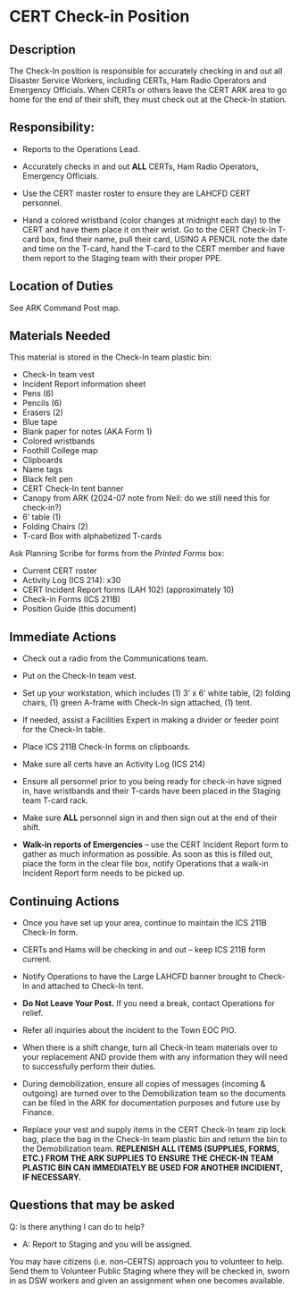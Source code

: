 # CERT Check-in Position

## Description

The Check-In position is responsible for accurately checking in and out all Disaster Service Workers, including CERTs, Ham Radio Operators and Emergency Officials. When CERTs or others leave the CERT ARK area to go home for the end of their shift, they must check out at the Check-In station.

## Responsibility:

* Reports to the Operations Lead.

* Accurately checks in and out **ALL** CERTs, Ham Radio Operators, Emergency Officials.

* Use the CERT master roster to ensure they are LAHCFD CERT personnel.

* Hand a colored wristband \(color changes at midnight each day\) to the CERT and have them place it on their wrist. Go to the CERT Check-In T-card box, find their name, pull their card, USING A PENCIL note the date and time on the T-card, hand the T-card to the CERT member and have them report to the Staging team with their proper PPE.

## Location of Duties

See ARK Command Post map.

## Materials Needed

This material is stored in the Check-In team plastic bin:

* Check-In team vest
* Incident Report information sheet
* Pens \(6\)
* Pencils \(6\)
* Erasers \(2\)
* Blue tape
* Blank paper for notes (AKA Form 1)
* Colored wristbands
* Foothill College map
* Clipboards
* Name tags
* Black felt pen
* CERT Check-In tent banner
* Canopy from ARK   (2024-07 note from Neil: do we still need this for check-in?)
* 6’ table \(1\)
* Folding Chairs \(2\)
* T-card Box with alphabetized T-cards

Ask Planning Scribe for forms from the *Printed Forms* box:

* Current CERT roster
* Activity Log (ICS 214): x30
* CERT Incident Report forms (LAH 102) \(approximately 10\)
* Check-in Forms (ICS 211B) 
* Position Guide (this document)


## Immediate Actions

* Check out a radio from the Communications team.

* Put on the Check-In team vest.

* Set up your workstation, which includes \(1\) 3’ x 6’ white table, \(2\) folding chairs, \(1\) green A-frame with Check-In sign attached, \(1\) tent.

* If needed, assist a Facilities Expert in making a divider or feeder point for the Check-In table.

* Place ICS 211B Check-In forms on clipboards.

* Make sure all certs have an Activity Log (ICS 214)

* Ensure all personnel prior to you being ready for check-in have signed in, have wristbands and their T-cards have been placed in the Staging team T-card rack.

* Make sure **ALL** personnel sign in and then sign out at the end of their shift.

* **Walk-in reports of Emergencies** – use the CERT Incident Report form to gather as much information as possible. As soon as this is filled out, place the form in the clear file box, notify Operations that a walk-in Incident Report form needs to be picked up.

## Continuing Actions

* Once you have set up your area, continue to maintain the ICS 211B Check-In form.

* CERTs and Hams will be checking in and out – keep ICS 211B form current.

* Notify Operations to have the Large LAHCFD banner brought to Check-In and attached to Check-In tent.

* **Do Not Leave Your Post.** If you need a break, contact Operations for relief.

* Refer all inquiries about the incident to the Town EOC PIO.

* When there is a shift change, turn all Check-In team materials over to your replacement AND provide them with any information they will need to successfully perform their duties.

* During demobilization, ensure all copies of messages \(incoming & outgoing\) are turned over to the Demobilization team so the documents can be filed in the ARK for documentation purposes and future use by Finance.

* Replace your vest and supply items in the CERT Check-In team zip lock bag, place the bag in the Check-In team plastic bin and return the bin to the Demobilization team. **REPLENISH ALL ITEMS \(SUPPLIES, FORMS, ETC.\) FROM THE ARK SUPPLIES TO ENSURE THE CHECK-IN TEAM PLASTIC BIN CAN IMMEDIATELY BE USED FOR ANOTHER INCIDIENT, IF NECESSARY.**

## Questions that may be asked

Q: Is there anything I can do to help?

* A: Report to Staging and you will be assigned.



You may have citizens \(i.e. non-CERTS\) approach you to volunteer to help. Send them to Volunteer Public Staging where they will be checked in, sworn in as DSW workers and given an assignment when one becomes available.

